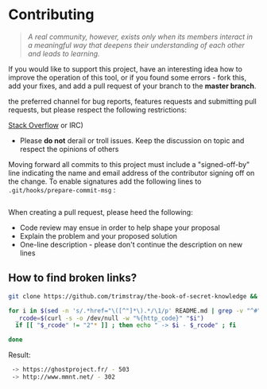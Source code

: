 # Contributing
  > _A real community, however, exists only when its members interact in a meaningful way that deepens their understanding of each other and leads to learning._

If you would like to support this project, have an interesting idea how to improve the operation of this tool, or if you found some errors - fork this, add your fixes, and add a pull request of your branch to the **master branch**.


the preferred channel for bug reports, features requests and submitting pull requests, but please respect the following restrictions:

  [Stack Overflow](https://stackoverflow.com) or IRC)

* Please **do not** derail or troll issues. Keep the discussion on topic and
  respect the opinions of others


Moving forward all commits to this project must include a "signed-off-by" line indicating the name and email address of the contributor signing off on the change. To enable signatures add the following lines to `.git/hooks/prepare-commit-msg` :
```
```


When creating a pull request, please heed the following:
- Code review may ensue in order to help shape your proposal
- Explain the problem and your proposed solution
- One-line description - please don't continue the description on new lines
## How to find broken links?

```bash
git clone https://github.com/trimstray/the-book-of-secret-knowledge && cd the-book-of-secret-knowledge

for i in $(sed -n 's/.*href="\([^"]*\).*/\1/p' README.md | grep -v "^#") ; do
  _rcode=$(curl -s -o /dev/null -w "%{http_code}" "$i")
  if [[ "$_rcode" != "2"* ]] ; then echo " -> $i - $_rcode" ; fi

done
```
Result:
```bash
 -> https://ghostproject.fr/ - 503
 -> http://www.mmnt.net/ - 302
```
